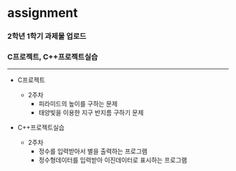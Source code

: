 # assignment

### 2학년 1학기 과제물 업로드
### C프로젝트, C++프로젝트실습
------------

+ C프로젝트
   + 2주차
     + 피라미드의 높이를 구하는 문제
     + 태양빛을 이용한 지구 반지름 구하기 문제
  
+ C++프로젝트실습
  + 2주차
    + 정수를 입력받아서 별을 출력하는 프로그램
    + 정수형데이터를 입력받아 이진데이터로 표시하는 프로그램

